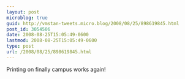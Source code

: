 ```yaml
---
layout: post
microblog: true
guid: http://vmstan-tweets.micro.blog/2008/08/25/898619845.html
post_id: 3054506
date: 2008-08-25T15:05:49-0600
lastmod: 2008-08-25T15:05:49-0600
type: post
url: /2008/08/25/898619845.html
---
```

Printing on finally campus works again!
